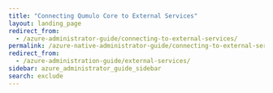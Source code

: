 ```yaml
---
title: "Connecting Qumulo Core to External Services"
layout: landing_page
redirect_from:
  - /azure-administrator-guide/connecting-to-external-services/
permalink: /azure-native-administrator-guide/connecting-to-external-services/
redirect_from:
  - /azure-administration-guide/external-services/
sidebar: azure_administrator_guide_sidebar
search: exclude
---
```

